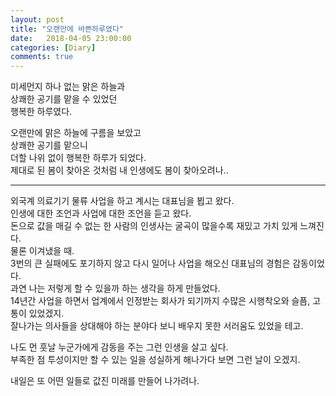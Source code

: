 ```yaml
---
layout: post
title: "오랜만에 바쁜하루였다"
date:   2018-04-05 23:00:00
categories: [Diary]
comments: true
---
```

미세먼지 하나 없는 맑은 하늘과  
상쾌한 공기를 맡을 수 있었던  
행복한 하루였다.  
<!--more-->  

오랜만에 맑은 하늘에 구름을 보았고  
상쾌한 공기를 맡으니  
더할 나위 없이 행복한 하루가 되었다.  
제대로 된 봄이 찾아온 것처럼 내 인생에도 봄이 찾아오려나..  

---

외국계 의료기기 물류 사업을 하고 계시는 대표님을 뵙고 왔다.  
인생에 대한 조언과 사업에 대한 조언을 듣고 왔다.  
돈으로 값을 매길 수 없는 한 사람의 인생사는 굴곡이 많을수록 재밌고 가치 있게 느껴진다.  
물론 이겨냈을 때.  
3번의 큰 실패에도 포기하지 않고 다시 일어나 사업을 해오신 대표님의 경험은 감동이었다.  
과연 나는 저렇게 할 수 있을까 하는 생각을 하게 만들었다.  
14년간 사업을 하면서 업계에서 인정받는 회사가 되기까지 수많은 시행착오와 슬픔, 고통이 있었겠지.  
잘나가는 의사들을 상대해야 하는 분야다 보니 배우지 못한 서러움도 있었을 테고.  

나도 먼 훗날 누군가에게 감동을 주는 그런 인생을 살고 싶다.  
부족한 점 투성이지만 할 수 있는 일을 성실하게 해나가다 보면 그런 날이 오겠지.

내일은 또 어떤 일들로 값진 미래를 만들어 나가려나.
